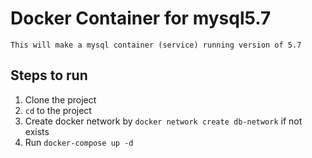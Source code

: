 # Docker Container for mysql5.7

`This will make a mysql container (service) running version of 5.7`

## Steps to run
1. Clone the project
2. `cd` to the project
3. Create docker network by `docker network create db-network` if not exists
4. Run `docker-compose up -d`
